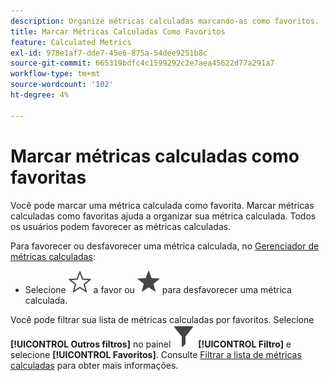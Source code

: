 ```yaml
---
description: Organize métricas calculadas marcando-as como favoritos.
title: Marcar Métricas Calculadas Como Favoritos
feature: Calculated Metrics
exl-id: 978e1af7-dde7-45e6-875a-54dee9251b8c
source-git-commit: 665319bdfc4c1599292c2e7aea45622d77a291a7
workflow-type: tm+mt
source-wordcount: '102'
ht-degree: 4%

---
```


# Marcar métricas calculadas como favoritas

Você pode marcar uma métrica calculada como favorita. Marcar métricas calculadas como favoritas ajuda a organizar sua métrica calculada. Todos os usuários podem favorecer as métricas calculadas.

Para favorecer ou desfavorecer uma métrica calculada, no [Gerenciador de métricas calculadas](cm-manager.md):

* Selecione ![StarOutline](/help/assets/icons/StarOutline.svg) a favor ou ![Star](/help/assets/icons/Star.svg) para desfavorecer uma métrica calculada.

Você pode filtrar sua lista de métricas calculadas por favoritos. Selecione **[!UICONTROL Outros filtros]** no painel ![Filtro](/help/assets/icons/Filter.svg) **[!UICONTROL Filtro]** e selecione **[!UICONTROL Favoritos]**. Consulte [Filtrar a lista de métricas calculadas](cm-filter.md) para obter mais informações.
